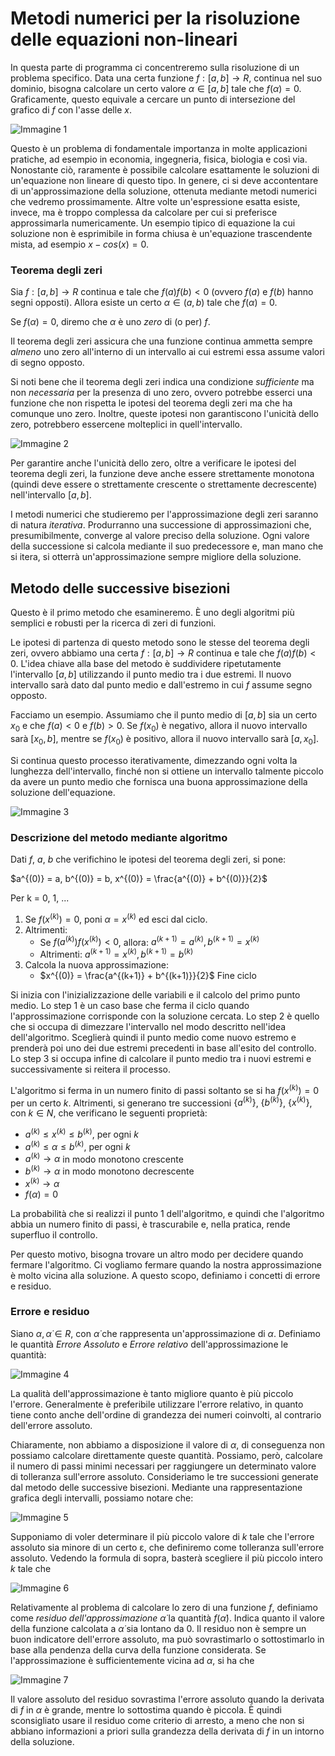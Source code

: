 # Metodi numerici per la risoluzione delle equazioni non-lineari

In questa parte di programma ci concentreremo sulla risoluzione di un problema specifico. Data una certa funzione $f: [a, b] \rightarrow R$, continua nel suo dominio, bisogna calcolare un certo valore $α ∈ [a, b]$ tale che $f(α) = 0$. Graficamente, questo equivale a cercare un punto di intersezione del grafico di $f$ con l'asse delle $x$.

 ![Immagine 1](Excalidraw/Immagine1.svg)
 
Questo è un problema di fondamentale importanza in molte applicazioni pratiche, ad esempio in economia, ingegneria, fisica, biologia e così via. Nonostante ciò, raramente è possibile calcolare esattamente le soluzioni di un'equazione non lineare di questo tipo. In genere, ci si deve accontentare di un'approssimazione della soluzione, ottenuta mediante metodi numerici che vedremo prossimamente. Altre volte un'espressione esatta esiste, invece, ma è troppo complessa da calcolare per cui si preferisce approssimarla numericamente. Un esempio tipico di equazione la cui soluzione non è esprimibile in forma chiusa è un'equazione trascendente mista, ad esempio $x - cos(x) = 0$.
### Teorema degli zeri
Sia $f: [a, b] \rightarrow R$ continua e tale che $f(a)f(b) < 0$ (ovvero $f(a)$ e $f(b)$ hanno segni opposti). Allora esiste un certo $α ∈ (a, b)$ tale che $f(α) = 0$. 

Se $f(α) = 0$, diremo che $α$ è uno *zero* di (o per) $f$.

Il teorema degli zeri assicura che una funzione continua ammetta sempre *almeno* uno zero all'interno di un intervallo ai cui estremi essa assume valori di segno opposto.

Si noti bene che il teorema degli zeri indica una condizione *sufficiente* ma non *necessaria* per la presenza di uno zero, ovvero potrebbe esserci una funzione che non rispetta le ipotesi del teorema degli zeri ma che ha comunque uno zero. Inoltre, queste ipotesi non garantiscono l'unicità dello zero, potrebbero essercene molteplici in quell'intervallo.

![Immagine 2](Excalidraw/Immagine2.svg)

Per garantire anche l'unicità dello zero, oltre a verificare le ipotesi del teorema degli zeri, la funzione deve anche essere strettamente monotona (quindi deve essere o strettamente crescente o strettamente decrescente) nell'intervallo $[a, b]$. 

I metodi numerici che studieremo per l'approssimazione degli zeri saranno di natura *iterativa*. Produrranno una successione di approssimazioni che, presumibilmente, converge al valore preciso della soluzione. Ogni valore della successione si calcola mediante il suo predecessore e, man mano che si itera, si otterrà un'approssimazione sempre migliore della soluzione.
## Metodo delle successive bisezioni
Questo è il primo metodo che esamineremo. È uno degli algoritmi più semplici e robusti per la ricerca di zeri di funzioni.

Le ipotesi di partenza di questo metodo sono le stesse del teorema degli zeri, ovvero abbiamo una certa $f: [a, b] \rightarrow R$ continua e tale che $f(a)f(b) < 0$. L'idea chiave alla base del metodo è suddividere ripetutamente l'intervallo $[a, b]$ utilizzando il punto medio tra i due estremi. Il nuovo intervallo sarà dato dal punto medio e dall'estremo in cui $f$ assume segno opposto. 

Facciamo un esempio. Assumiamo che il punto medio di $[a, b]$ sia un certo $x_0$ e che $f(a) < 0$ e $f(b) > 0$. Se $f(x_0)$ è negativo, allora il nuovo intervallo sarà $[x_0, b]$, mentre se $f(x_0)$ è positivo, allora il nuovo intervallo sarà $[a, x_0]$. 

Si continua questo processo iterativamente, dimezzando ogni volta la lunghezza dell'intervallo, finché non si ottiene un intervallo talmente piccolo da avere un punto medio che fornisca una buona approssimazione della soluzione dell'equazione.

![Immagine 3](Excalidraw/25-03_22-26-0425-03.excalidraw.svg)
### Descrizione del metodo mediante algoritmo
Dati $f$, $a$, $b$ che verifichino le ipotesi del teorema degli zeri, si pone:

$a^{(0)} = a, b^{(0)} = b, x^{(0)} = \frac{a^{(0)} + b^{(0)}}{2}$ 

Per k = 0, 1, ...
1. Se $f(x^{(k)}) = 0$, poni $α = x^{(k)}$ ed esci dal ciclo.
2. Altrimenti:
   - Se $f(a^{(k)}) f(x^{(k)}) < 0$, allora: $a^{(k+1)} = a^{(k)}, b^{(k+1)} = x^{(k)}$
   - Altrimenti: $a^{(k+1)} = x^{(k)}, b^{(k+1)} = b^{(k)}$
3. Calcola la nuova approssimazione:
   - $x^{(0)} = \frac{a^{(k+1)} + b^{(k+1)}}{2}$
Fine ciclo

Si inizia con l'inizializzazione delle variabili e il calcolo del primo punto medio. Lo step 1 è un caso base che ferma il ciclo quando l'approssimazione corrisponde con la soluzione cercata. Lo step 2 è quello che si occupa di dimezzare l'intervallo nel modo descritto nell'idea dell'algoritmo. Sceglierà quindi il punto medio come nuovo estremo e prenderà poi uno dei due estremi precedenti in base all'esito del controllo. Lo step 3 si occupa infine di calcolare il punto medio tra i nuovi estremi e successivamente si reitera il processo.

L'algoritmo si ferma in un numero finito di passi soltanto se si ha $f(x^{(k)}) = 0$ per un certo $k$. Altrimenti, si generano tre successioni $\{a^{(k)}\}$, $\{b^{(k)}\}$, $\{x^{(k)}\}$, con $k ∈ N$, che verificano le seguenti proprietà:
- $a^{(k)} \leq x^{(k)} \leq b^{(k)}$, per ogni $k$
- $a^{(k)} \leq α \leq b^{(k)}$, per ogni $k$
- $a^{(k)} \rightarrow α$ in modo monotono crescente
- $b^{(k)} \rightarrow α$ in modo monotono decrescente
- $x^{(k)} \rightarrow α$
- $f(α) = 0$

La probabilità che si realizzi il punto 1 dell'algoritmo, e quindi che l'algoritmo abbia un numero finito di passi, è trascurabile e, nella pratica, rende superfluo il controllo.

Per questo motivo, bisogna trovare un altro modo per decidere quando fermare l'algoritmo. Ci vogliamo fermare quando la nostra approssimazione è molto vicina alla soluzione. A questo scopo, definiamo i concetti di errore e residuo.
### Errore e residuo
Siano $α, \dot α ∈ R$, con $\dot α$ che rappresenta un'approssimazione di $α$. Definiamo le quantità *Errore Assoluto* e *Errore relativo* dell'approssimazione le quantità:

![Immagine 4](Excalidraw/25-03_23-11-5625-03.excalidraw.svg)

La qualità dell'approssimazione è tanto migliore quanto è più piccolo l'errore. Generalmente è preferibile utilizzare l'errore relativo, in quanto tiene conto anche dell'ordine di grandezza dei numeri coinvolti, al contrario dell'errore assoluto.

Chiaramente, non abbiamo a disposizione il valore di $α$, di conseguenza non possiamo calcolare direttamente queste quantità. Possiamo, però, calcolare il numero di passi minimi necessari per raggiungere un determinato valore di tolleranza sull'errore assoluto. Consideriamo le tre successioni generate dal metodo delle successive bisezioni. Mediante una rappresentazione grafica degli intervalli, possiamo notare che:

![Immagine 5](Excalidraw/25-03_23-18-1725-03.excalidraw.svg)

Supponiamo di voler determinare il più piccolo valore di $k$ tale che l'errore assoluto sia minore di un certo ε, che definiremo come tolleranza sull'errore assoluto. Vedendo la formula di sopra, basterà scegliere il più piccolo intero $k$ tale che

![Immagine 6](Excalidraw/25-03_23-23-5425-03.excalidraw.svg)

Relativamente al problema di calcolare lo zero di una funzione $f$, definiamo come *residuo dell'approssimazione $\dot α$* la quantità $f(\dot α)$. Indica quanto il valore della funzione calcolata a $\dot α$ sia lontano da 0. Il residuo non è sempre un buon indicatore dell'errore assoluto, ma può sovrastimarlo o sottostimarlo in base alla pendenza della curva della funzione considerata. Se l'approssimazione è sufficientemente vicina ad $α$, si ha che

![Immagine 7](Excalidraw/25-03_23-28-4825-03.excalidraw.svg)

Il valore assoluto del residuo sovrastima l'errore assoluto quando la derivata di $f$ in $α$ è grande, mentre lo sottostima quando è piccola. È quindi sconsigliato usare il residuo come criterio di arresto, a meno che non si abbiano informazioni a priori sulla grandezza della derivata di $f$ in un intorno della soluzione.


